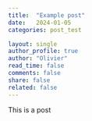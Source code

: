 ```yaml
---
title:  "Example post"
date:   2024-01-05
categories: post_test

layout: single
author_profile: true
author: "Olivier"
read_time: false
comments: false
share: false
related: false
---
```


This is a post
